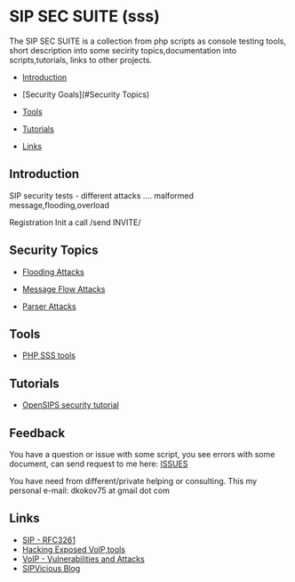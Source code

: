 # SIP SEC SUITE (sss)

  The SIP SEC SUITE is a collection from php scripts as console testing tools,
short description into some secirity topics,documentation into scripts,tutorials,
links to other projects.

* [Introduction](#Indroduction)

* [Security Goals](#Security Topics)

* [Tools](#Tools)

* [Tutorials](#Tutorials)

* [Links](#Links)

## Introduction

SIP security tests - different attacks .... malformed message,flooding,overload

Registration
Init a call /send INVITE/

## Security Topics

* [Flooding Attacks](topics/flood.md)

* [Message Flow Attacks](topics/flow.md)

* [Parser Attacks](topics/parser.md)

## Tools

* [PHP SSS tools](man/tools.md)

## Tutorials

* [OpenSIPS security tutorial](tutorials/opensips.md)


## Feedback

You have a question or issue with some script,
you see errors with some document,
can send request to me here: [ISSUES](https://github.com/dkokov/sss/issues)

You have need from different/private helping or consulting.
This my personal e-mail: dkokov75 at gmail dot com

## Links

* [SIP - RFC3261](https://tools.ietf.org/html/rfc3261)
* [Hacking Exposed VoIP,tools](http://www.hackingvoip.com/sec_tools.html)
* [VoIP - Vulnerabilities and Attacks](https://www.slideshare.net/null0x00/voip-vulnerabilities-and-attacks)
* [SIPVicious Blog](http://blog.sipvicious.org/)
